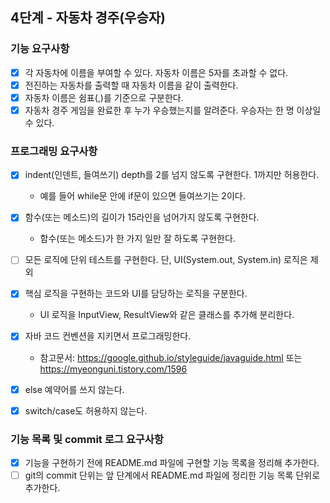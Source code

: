 ## 4단계 - 자동차 경주(우승자)
### 기능 요구사항
-[x] 각 자동차에 이름을 부여할 수 있다. 자동차 이름은 5자를 초과할 수 없다.
-[x] 전진하는 자동차를 출력할 때 자동차 이름을 같이 출력한다.
-[x] 자동차 이름은 쉼표(,)를 기준으로 구분한다.
-[x] 자동차 경주 게임을 완료한 후 누가 우승했는지를 알려준다. 우승자는 한 명 이상일 수 있다.

### 프로그래밍 요구사항
-[x] indent(인덴트, 들여쓰기) depth를 2를 넘지 않도록 구현한다. 1까지만 허용한다.
    - 예를 들어 while문 안에 if문이 있으면 들여쓰기는 2이다.

-[x] 함수(또는 메소드)의 길이가 15라인을 넘어가지 않도록 구현한다.
    - 함수(또는 메소드)가 한 가지 일만 잘 하도록 구현한다.

-[ ] 모든 로직에 단위 테스트를 구현한다. 단, UI(System.out, System.in) 로직은 제외

-[x] 핵심 로직을 구현하는 코드와 UI를 담당하는 로직을 구분한다.
    - UI 로직을 InputView, ResultView와 같은 클래스를 추가해 분리한다.

-[x] 자바 코드 컨벤션을 지키면서 프로그래밍한다.
    - 참고문서: https://google.github.io/styleguide/javaguide.html 또는 https://myeonguni.tistory.com/1596

-[x] else 예약어를 쓰지 않는다.
-[x] switch/case도 허용하지 않는다.

### 기능 목록 및 commit 로그 요구사항
-[x] 기능을 구현하기 전에 README.md 파일에 구현할 기능 목록을 정리해 추가한다.
-[ ] git의 commit 단위는 앞 단계에서 README.md 파일에 정리한 기능 목록 단위로 추가한다.

